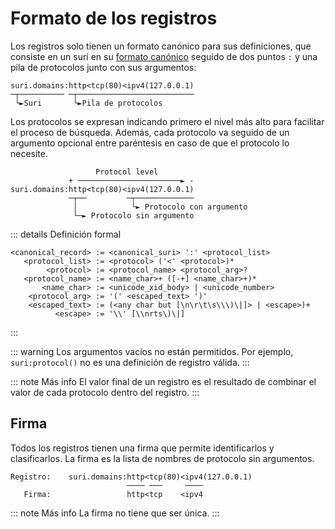 # Formato de los registros

Los registros solo tienen un formato canónico para sus definiciones, que consiste en un suri en
su [formato canónico](/es/domains/formats#canonical-format) seguido de dos puntos `:` y una pila de protocolos junto con
sus argumentos:

```:no-line-numbers
suri.domains:http<tcp(80)<ipv4(127.0.0.1)
─┬────────── ─┬──────────────────────────
 └►Suri       └►Pila de protocolos
```

Los protocolos se expresan indicando primero el nivel más alto para facilitar el proceso de búsqueda. Además, cada
protocolo va seguido de un argumento opcional entre paréntesis en caso de que el protocolo lo necesite.

```:no-line-numbers
                   Protocol level
             + ───────────────────────► -
suri.domains:http<tcp(80)<ipv4(127.0.0.1)
             ─┬──         ─┬─────────────
              │            └► Protocolo con argumento
              └─► Protocolo sin argumento
```

::: details Definición formal

```:no-line-numbers
<canonical_record> := <canonical_suri> ':' <protocol_list>
   <protocol_list> := <protocol> ('<' <protocol>)*
        <protocol> := <protocol_name> <protocol_arg>?
   <protocol_name> := <name_char>+ ([-+] <name_char>+)*
       <name_char> := <unicode_xid_body> | <unicode_number>
    <protocol_arg> := '(' <escaped_text> ')'
    <escaped_text> := (<any char but [\n\r\t\s\\\)\|]> | <escape>)+
          <escape> := '\\' [\\nrts\)\|]
```

:::

::: warning
Los argumentos vacíos no están permitidos. Por ejemplo, `suri:protocol()` no es una
definición de registro válida.
:::

::: note Más info
El valor final de un registro es el resultado de combinar el valor de cada protocolo dentro del registro.
:::

## Firma

Todos los registros tienen una firma que permite identificarlos y clasificarlos. La firma es la lista de nombres de
protocolo
sin argumentos.

```:no-line-numbers
Registro:    suri.domains:http<tcp(80)<ipv4(127.0.0.1)
                          ──── ───     ────
   Firma:                 http<tcp    <ipv4
```

::: note Más info
La firma no tiene que ser única.
:::
